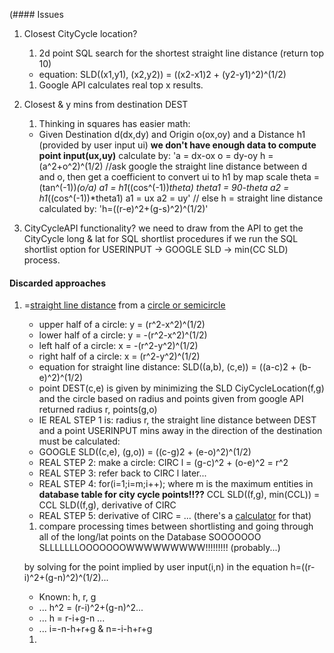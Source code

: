 \(#### Issues
1. Closest CityCycle location?
    1. 2d point SQL search for the shortest straight line distance (return top 10)
    * equation: SLD((x1,y1), (x2,y2)) = ((x2-x1)2 + (y2-y1)^2)^(1/2)
    1. Google API calculates real top x results.
1. Closest & y mins from destination DEST
    1. Thinking in squares has easier math:
    * Given Destination d(dx,dy) and Origin o(ox,oy) and a Distance h1 (provided by user input ui) __we don't have enough data to compute point input(ux,uy)__ calculate by:
    'a = dx-ox
    o = dy-oy
    h = (a^2+o^2)^(1/2)
    //ask google the straight line distance between d and o, then get a coefficient to convert ui to h1 by map scale
    theta = (tan^(-1))*(o/a)
    a1 = h1*((cos^(-1))*theta)
    theta1 = 90-theta
    a2 = h1*((cos^(-1))*theta1)
    a1 = ux
    a2 = uy'
    // else h = straight line distance calculated by: 
    'h=((r-e)^2+(g-s)^2)^(1/2)'
    
1. CityCycleAPI functionality? we need to draw from the API to get the CityCycle long & lat for SQL shortlist procedures if we run the SQL shortlist option for USERINPUT -> GOOGLE SLD -> min(CC SLD) process.

#### Discarded approaches

1. =[straight line distance](http://www.cut-the-knot.org/pythagoras/DistanceFormula.shtml) from a [circle or semicircle](http://sites.csn.edu/istewart/Math126/circles/circles.htm)
      * upper half of a circle: y = (r^2-x^2)^(1/2)
      * lower half of a circle: y = -(r^2-x^2)^(1/2)
      * left half of a circle:  x = -(r^2-y^2)^(1/2)
      * right half of a circle: x = (r^2-y^2)^(1/2)
      * equation for straight line distance: SLD((a,b), (c,e)) = ((a-c)2 + (b-e)^2)^(1/2)
      * point DEST(c,e) is given by minimizing the SLD CiyCycleLocation(f,g) and the circle based on radius and points given from google API returned radius r, points(g,o) 
      * IE REAL STEP 1 is: radius r, the straight line distance between DEST and a point USERINPUT mins away in the direction of the destination must be calculated: 
      * GOOGLE SLD((c,e), (g,o)) = ((c-g)2 + (e-o)^2)^(1/2)
      * REAL STEP 2: make a circle: CIRC l = (g-c)^2 + (o-e)^2 = r^2
      * REAL STEP 3: refer back to CIRC l later...
      * REAL STEP 4: for(i=1;i=m;i++); where m is the maximum entities in __database table for city cycle points!!??__
      CCL SLD((f,g), min(CCL)) = CCL SLD((f,g), derivative of CIRC
      * REAL STEP 5: derivative of CIRC = ... (there's a [calculator](https://www.symbolab.com/solver/implicit-derivative-calculator) for that)
    1. compare processing times between shortlisting and going through all of the long/lat points on the Database
SOOOOOOO SLLLLLLLOOOOOOOWWWWWWWWW!!!!!!!!! (probably...)
    
    by solving for the point implied by user input(i,n) in the equation h=((r-i)^2+(g-n)^2)^(1/2)...
    * Known: h, r, g
    * ... h^2 = (r-i)^2+(g-n)^2...
    * ... h = r-i+g-n ...
    * ... i=-n-h+r+g & n=-i-h+r+g
    1. 
